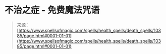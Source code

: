 <!--yml

category: 未分类

date: 2024-06-12 18:46:58

-->

# 不治之症 - 免费魔法咒语

> 来源：[https://www.spellsofmagic.com/spells/health_spells/death_spells/10385/page.html#0001-01-01](https://www.spellsofmagic.com/spells/health_spells/death_spells/10385/page.html#0001-01-01)
